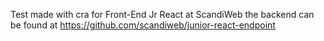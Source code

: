 Test made with cra for Front-End Jr React at ScandiWeb the backend can be found at https://github.com/scandiweb/junior-react-endpoint 
